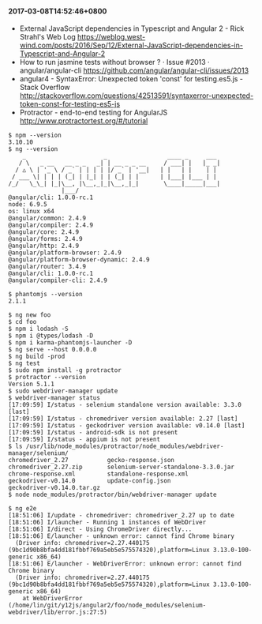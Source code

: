 #### 2017-03-08T14:52:46+0800

* External JavaScript dependencies in Typescript and Angular 2 - Rick Strahl's Web Log  https://weblog.west-wind.com/posts/2016/Sep/12/External-JavaScript-dependencies-in-Typescript-and-Angular-2
* How to run jasmine tests without browser ? · Issue #2013 · angular/angular-cli  https://github.com/angular/angular-cli/issues/2013
* angular4 - SyntaxError: Unexpected token 'const' for testing.es5.js - Stack Overflow  http://stackoverflow.com/questions/42513591/syntaxerror-unexpected-token-const-for-testing-es5-js
* Protractor - end-to-end testing for AngularJS  http://www.protractortest.org/#/tutorial

```
$ npm --version
3.10.10
$ ng --version
    _                      _                 ____ _     ___
   / \   _ __   __ _ _   _| | __ _ _ __     / ___| |   |_ _|
  / △ \ | '_ \ / _` | | | | |/ _` | '__|   | |   | |    | |
 / ___ \| | | | (_| | |_| | | (_| | |      | |___| |___ | |
/_/   \_\_| |_|\__, |\__,_|_|\__,_|_|       \____|_____|___|
               |___/
@angular/cli: 1.0.0-rc.1
node: 6.9.5
os: linux x64
@angular/common: 2.4.9
@angular/compiler: 2.4.9
@angular/core: 2.4.9
@angular/forms: 2.4.9
@angular/http: 2.4.9
@angular/platform-browser: 2.4.9
@angular/platform-browser-dynamic: 2.4.9
@angular/router: 3.4.9
@angular/cli: 1.0.0-rc.1
@angular/compiler-cli: 2.4.9

$ phantomjs --version
2.1.1

$ ng new foo
$ cd foo
$ npm i lodash -S
$ npm i @types/lodash -D
$ npm i karma-phantomjs-launcher -D
$ ng serve --host 0.0.0.0
$ ng build -prod
$ ng test
$ sudo npm install -g protractor
$ protractor --version
Version 5.1.1
$ sudo webdriver-manager update
$ webdriver-manager status
[17:09:59] I/status - selenium standalone version available: 3.3.0 [last]
[17:09:59] I/status - chromedriver version available: 2.27 [last]
[17:09:59] I/status - geckodriver version available: v0.14.0 [last]
[17:09:59] I/status - android-sdk is not present
[17:09:59] I/status - appium is not present
$ ls /usr/lib/node_modules/protractor/node_modules/webdriver-manager/selenium/
chromedriver_2.27           gecko-response.json
chromedriver_2.27.zip       selenium-server-standalone-3.3.0.jar
chrome-response.xml         standalone-response.xml
geckodriver-v0.14.0         update-config.json
geckodriver-v0.14.0.tar.gz
$ node node_modules/protractor/bin/webdriver-manager update

$ ng e2e
[18:51:06] I/update - chromedriver: chromedriver_2.27 up to date
[18:51:06] I/launcher - Running 1 instances of WebDriver
[18:51:06] I/direct - Using ChromeDriver directly...
[18:51:06] E/launcher - unknown error: cannot find Chrome binary
  (Driver info: chromedriver=2.27.440175 (9bc1d90b8bfa4dd181fbbf769a5eb5e575574320),platform=Linux 3.13.0-100-generic x86_64)
[18:51:06] E/launcher - WebDriverError: unknown error: cannot find Chrome binary
  (Driver info: chromedriver=2.27.440175 (9bc1d90b8bfa4dd181fbbf769a5eb5e575574320),platform=Linux 3.13.0-100-generic x86_64)
    at WebDriverError (/home/lin/git/y12js/angular2/foo/node_modules/selenium-webdriver/lib/error.js:27:5)

```

